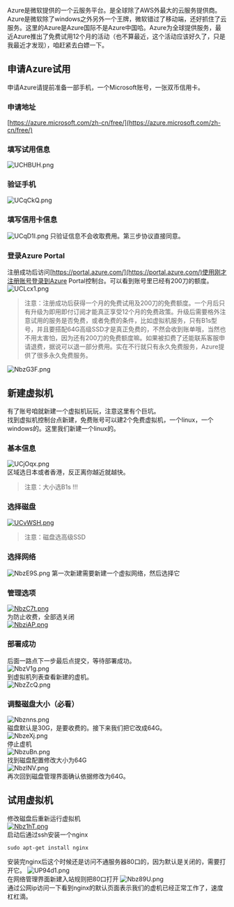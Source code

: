 Azure是微软提供的一个云服务平台。是全球除了AWS外最大的云服务提供商。Azure是微软除了windows之外另外一个王牌，微软错过了移动端，还好抓住了云服务。这里的Azure是Azure国际不是Azure中国哈。Azure为全球提供服务，最近Azure推出了免费试用12个月的活动（也不算最近，这个活动应该好久了，只是我最近才发现），咱赶紧去白嫖一下。
## 申请Azure试用
申请Azure请提前准备一部手机，一个Microsoft账号，一张双币信用卡。
### 申请地址
[https://azure.microsoft.com/zh-cn/free/](https://azure.microsoft.com/zh-cn/free/)
### 填写试用信息
![UCHBUH.png](https://s1.ax1x.com/2020/07/06/UCHBUH.png)
### 验证手机
![UCqCkQ.png](https://s1.ax1x.com/2020/07/06/UCqCkQ.png)
### 填写信用卡信息
![UCqD1I.png](https://s1.ax1x.com/2020/07/06/UCqD1I.png)
只验证信息不会收取费用。第三步协议直接同意。
### 登录Azure Portal

注册成功后访问[https://portal.azure.com/](https://portal.azure.com/)使用刚才注册账号登录到Azure Portal控制台。可以看到账号里已经有200刀的额度。   
![UCLcx1.png](https://s1.ax1x.com/2020/07/06/UCLcx1.png)
> 注意：注册成功后获得一个月的免费试用及200刀的免费额度。一个月后只有升级为即用即付订阅才能真正享受12个月的免费政策。升级后需要格外注意试用的服务是否免费，或者免费的条件，比如虚拟机服务，只有B1s型号，并且要搭配64G高级SSD才是真正免费的，不然会收到账单哦，当然也不用太害怕，因为还有200刀的免费额度嘛。如果被扣费了还能联系客服申请退费，据说可以退一部分费用。实在不行就只有永久免费服务，Azure提供了很多永久免费服务。

![NbzG3F.png](https://s1.ax1x.com/2020/07/02/NbzG3F.png)
## 新建虚拟机
有了账号咱就新建一个虚拟机玩玩，注意这里有个巨坑。    
找到虚拟机控制台点新建，免费账号可以建2个免费虚拟机，一个linux，一个windows的。这里我们新建一个linux的。
### 基本信息
![UCjOqx.png](https://s1.ax1x.com/2020/07/06/UCjOqx.png)    
区域选日本或者香港，反正离你越近就越快。
>注意：大小选B1s !!!

### 选择磁盘
[![UCvWSH.png](https://s1.ax1x.com/2020/07/06/UCvWSH.png)](https://imgchr.com/i/UCvWSH)
>注意：磁盘选高级SSD

### 选择网络
![NbzE9S.png](https://s1.ax1x.com/2020/07/02/NbzE9S.png)
第一次新建需要新建一个虚拟网络，然后选择它
### 管理选项
[![NbzC7t.png](https://s1.ax1x.com/2020/07/02/NbzC7t.png)](https://imgchr.com/i/NbzC7t)   
为防止收费，全部选关闭   
[![NbziAP.png](https://s1.ax1x.com/2020/07/02/NbziAP.png)](https://imgchr.com/i/NbziAP)    
### 部署成功
后面一路点下一步最后点提交，等待部署成功。    
![NbzV1g.png](https://s1.ax1x.com/2020/07/02/NbzV1g.png)   
到虚拟机列表查看新建的虚机。   
![NbzZcQ.png](https://s1.ax1x.com/2020/07/02/NbzZcQ.png)
### 调整磁盘大小（必看）
![Nbznns.png](https://s1.ax1x.com/2020/07/02/Nbznns.png)   
磁盘默认是30G，是要收费的。接下来我们把它改成64G。   
![NbzeXj.png](https://s1.ax1x.com/2020/07/02/NbzeXj.png)   
 停止虚机   
![NbzuBn.png](https://s1.ax1x.com/2020/07/02/NbzuBn.png)   
找到磁盘配置修改大小为64G   
![NbzlNV.png](https://s1.ax1x.com/2020/07/02/NbzlNV.png)   
再次回到磁盘管理界面确认依据修改为64G。    
## 试用虚拟机
修改磁盘后重新运行虚拟机   
[![Nbz1hT.png](https://s1.ax1x.com/2020/07/02/Nbz1hT.png)](https://imgchr.com/i/Nbz1hT)   
 启动后通过ssh安装一个nginx   
 ```
 sudo apt-get install nginx
 ```
 安装完nginx后这个时候还是访问不通服务器80口的，因为默认是关闭的，需要打开它。
![UP94d1.png](https://s1.ax1x.com/2020/07/06/UP94d1.png)   
在网络管理界面新建入站规则把80口打开
![Nbz89U.png](https://s1.ax1x.com/2020/07/02/Nbz89U.png)   
通过公网ip访问一下看到nginx的默认页面表示我们的虚机已经正常工作了，速度杠杠滴。